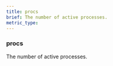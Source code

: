 ```yaml
---
title: procs
brief: The number of active processes.
metric_type:
---
```

### procs

The number of active processes.
